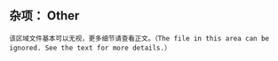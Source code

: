## 杂项： Other

	该区域文件基本可以无视，更多细节请查看正文。（The file in this area can be ignored. See the text for more details.）
	